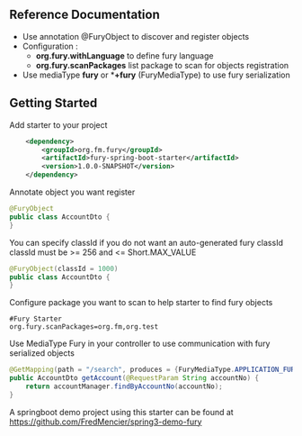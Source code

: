 ## Reference Documentation
- Use annotation @FuryObject to discover and register objects
- Configuration :
    - **org.fury.withLanguage** to define fury language
    - **org.fury.scanPackages** list package to scan for objects registration
- Use mediaType **fury** or ***+fury** (FuryMediaType) to use fury serialization

## Getting Started

Add starter to your project
```xml
    <dependency>
        <groupId>org.fm.fury</groupId>
        <artifactId>fury-spring-boot-starter</artifactId>
        <version>1.0.0-SNAPSHOT</version>
    </dependency>
```

Annotate object you want register
```java
@FuryObject
public class AccountDto {
}
```

You can specify classId if you do not want an auto-generated fury classId
classId must be >= 256 and <= Short.MAX_VALUE
```java
@FuryObject(classId = 1000)
public class AccountDto {
}
```

Configure package you want to scan to help starter to find fury objects
```properties
#Fury Starter
org.fury.scanPackages=org.fm,org.test
```

Use MediaType Fury in your controller to use communication with fury serialized objects
```java
@GetMapping(path = "/search", produces = {FuryMediaType.APPLICATION_FURY_VALUE})
public AccountDto getAccount(@RequestParam String accountNo) {
    return accountManager.findByAccountNo(accountNo);
}
```

A springboot demo project using this starter can be found at https://github.com/FredMencier/spring3-demo-fury